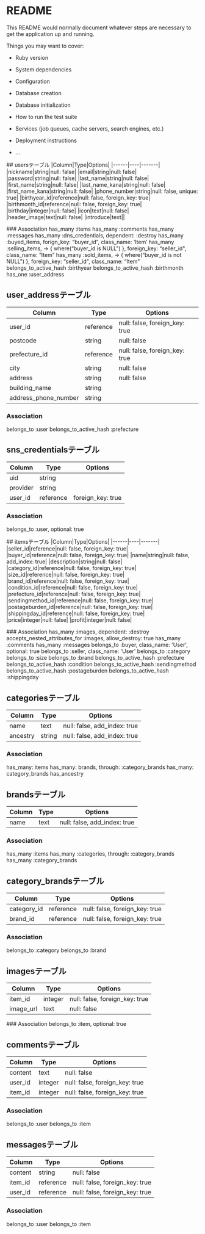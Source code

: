 # README

This README would normally document whatever steps are necessary to get the
application up and running.

Things you may want to cover:

* Ruby version

* System dependencies

* Configuration

* Database creation

* Database initialization

* How to run the test suite

* Services (job queues, cache servers, search engines, etc.)

* Deployment instructions

* ...

## usersテーブル
|Column|Type|Options|
|------|----|-------|
|nickname|string|null: false|
|email|string|null: false|
|password|string|null: false|
|last_name|string|null: false|
|first_name|string|null: false|
|last_name_kana|string|null: false|
|first_name_kana|string|null: false|
|phone_number|string|null: false, unique: true|
|birthyear_id|reference|null: false, foreign_key: true|
|birthmonth_id|reference|null: false, foreign_key: true|
|birthday|integer|null: false|
|icon|text|null: false|
|header_image|text|null: false|
|introduce|text||

### Association
has_many :items
has_many :comments
has_many :messages
has_many :dns_credentials, dependent: :destroy
has_many :buyed_items, forign_key: ”buyer_id”, class_name: ‘Item’
has_many :selling_items, -> { where(“buyer_id is NULL") }, foreign_key: “seller_id", class_name: “Item”
has_many :sold_items, -> { where(“buyer_id is not NULL") }, foreign_key: “seller_id", class_name: “Item”
belongs_to_active_hash :birthyear
belongs_to_active_hash :birthmonth
has_one :user_address


## user_addressテーブル
|Column|Type|Options|
|------|----|-------|
|user_id|reference|null: false, foreign_key: true|
|postcode|string|null: false|
|prefecture_id|reference|null: false, foreign_key: true|
|city|string|null: false|
|address|string|null: false|
|building_name|string||
|address_phone_number|string||

### Association
belongs_to :user
belongs_to_active_hash :prefecture


## sns_credentialsテーブル
|Column|Type|Options|
|------|----|-------|
|uid|string||
|provider|string||
|user_id|reference|foreign_key: true|

### Association
belongs_to :user, optional: true

## itemsテーブル
|Column|Type|Options|
|------|----|-------|
|seller_id|reference|null: false, foreign_key: true|
|buyer_id|reference|null: false, foreign_key: true|
|name|string|null: false, add_index: true|
|description|string|null: false|
|category_id|reference|null: false, foreign_key: true|
|size_id|reference|null: false, foreign_key: true|
|brand_id|reference|null: false, foreign_key: true|
|condition_id|reference|null: false, foreign_key: true|
|prefecture_id|reference|null: false, foreign_key: true|
|sendingmethod_id|reference|null: false, foreign_key: true|
|postageburden_id|reference|null: false, foreign_key: true|
|shippingday_id|reference|null: false, foreign_key: true|
|price|integer|null: false|
|profit|integer|null: false|

### Association
has_many :images, dependent: :destroy
accepts_nested_attributes_for :images, allow_destroy: true
has_many :comments
has_many :messages
belongs_to :buyer, class_name: 'User', optional: true
belongs_to :seller, class_name: 'User'
belongs_to :category
belongs_to :size
belongs_to :brand
belongs_to_active_hash :prefecture
belongs_to_active_hash :condition
belongs_to_active_hash :sendingmethod
belongs_to_active_hash :postageburden
belongs_to_active_hash :shippingday


## categoriesテーブル
|Column|Type|Options|
|------|----|-------|
|name|text|null: false, add_index: true|
|ancestry|string|null: false, add_index: true|

### Association
has_many: items
has_many: brands, through: :category_brands
has_many: category_brands
has_ancestry

## brandsテーブル
|Column|Type|Options|
|------|----|-------|
|name|text|null: false, add_index: true|

### Association
has_many :items
has_many :categories, through: :category_brands
has_many :category_brands


## category_brandsテーブル
|Column|Type|Options|
|------|----|-------|
|category_id|reference|null: false, foreign_key: true|
|brand_id|reference|null: false, foreign_key: true|

### Association
belongs_to :category
belongs_to :brand


## imagesテーブル
|Column|Type|Options|
|------|----|-------|
|item_id|integer|null: false, foreign_key: true|
|image_url|text|null: false|

### Association
belongs_to :item, optional: true


## commentsテーブル
|Column|Type|Options|
|------|----|-------|
|content|text|null: false|
|user_id|integer|null: false, foreign_key: true|
|item_id|integer|null: false, foreign_key: true|

### Association
belongs_to :user
belongs_to :item


## messagesテーブル
|Column|Type|Options|
|------|----|-------|
|content|string|null: false|
|item_id|reference|null: false, foreign_key: true|
|user_id|reference|null: false, foreign_key: true|

### Association
belongs_to :user
belongs_to :item
